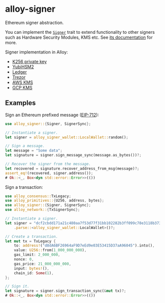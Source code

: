 # alloy-signer

Ethereum signer abstraction.

You can implement the [`Signer`][Signer] trait to extend functionality to other signers
such as Hardware Security Modules, KMS etc. See [its documentation][Signer] for more.

Signer implementation in Alloy:
- [K256 private key](../signer-wallet/src/private_key.rs)
- [YubiHSM2](../signer-wallet/src/yubi.rs)
- [Ledger](../signer-ledger/)
- [Trezor](../signer-trezor/)
- [AWS KMS](../signer-aws/)
- [GCP KMS](../signer-gcp/)

<!-- TODO: docs.rs -->
[Signer]: https://alloy-rs.github.io/alloy/alloy_signer/trait.Signer.html

## Examples

Sign an Ethereum prefixed message ([EIP-712](https://eips.ethereum.org/EIPS/eip-712)):

```rust
use alloy_signer::{Signer, SignerSync};

// Instantiate a signer.
let signer = alloy_signer_wallet::LocalWallet::random();

// Sign a message.
let message = "Some data";
let signature = signer.sign_message_sync(message.as_bytes())?;

// Recover the signer from the message.
let recovered = signature.recover_address_from_msg(message)?;
assert_eq!(recovered, signer.address());
# Ok::<_, Box<dyn std::error::Error>>(())
```

Sign a transaction:

```rust
use alloy_consensus::TxLegacy;
use alloy_primitives::{U256, address, bytes};
use alloy_signer::{Signer, SignerSync};
use alloy_network::{TxSignerSync};

// Instantiate a signer.
let signer = "dcf2cbdd171a21c480aa7f53d77f31bb102282b3ff099c78e3118b37348c72f7"
    .parse::<alloy_signer_wallet::LocalWallet>()?;

// Create a transaction.
let mut tx = TxLegacy {
    to: address!("d8dA6BF26964aF9D7eEd9e03E53415D37aA96045").into(),
    value: U256::from(1_000_000_000),
    gas_limit: 2_000_000,
    nonce: 0,
    gas_price: 21_000_000_000,
    input: bytes!(),
    chain_id: Some(1),
};

// Sign it.
let signature = signer.sign_transaction_sync(&mut tx)?;
# Ok::<_, Box<dyn std::error::Error>>(())
```
